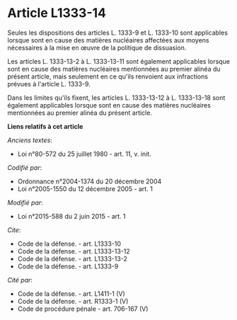 # Article L1333-14

Seules les dispositions des articles L. 1333-9 et L. 1333-10 sont applicables lorsque sont en cause des matières nucléaires
affectées aux moyens nécessaires à la mise en œuvre de la politique de dissuasion. 

Les articles L. 1333-13-2 à L. 1333-13-11 sont également applicables lorsque sont en cause des matières nucléaires
mentionnées au premier alinéa du présent article, mais seulement en ce qu'ils renvoient aux infractions prévues à l'article
L. 1333-9. 

Dans les limites qu'ils fixent, les articles L. 1333-13-12 à L. 1333-13-18 sont également applicables lorsque sont en cause
des matières nucléaires mentionnées au premier alinéa du présent article.

**Liens relatifs à cet article**

_Anciens textes_:

  - Loi n°80-572 du 25 juillet 1980 - art. 11, v. init.

_Codifié par_:

  - Ordonnance n°2004-1374 du 20 décembre 2004
  - Loi n°2005-1550 du 12 décembre 2005 - art. 1

_Modifié par_:

  - Loi n°2015-588 du 2 juin 2015 - art. 1

_Cite_:

  - Code de la défense. - art. L1333-10
  - Code de la défense. - art. L1333-13-12
  - Code de la défense. - art. L1333-13-2
  - Code de la défense. - art. L1333-9

_Cité par_:

  - Code de la défense. - art. L1411-1 (V)
  - Code de la défense. - art. R1333-1 (V)
  - Code de procédure pénale - art. 706-167 (V)
